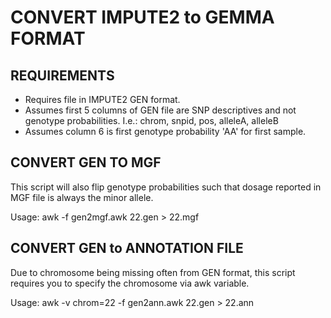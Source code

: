 # CONVERT IMPUTE2 to GEMMA FORMAT

## REQUIREMENTS

 * Requires file in IMPUTE2 GEN format.
 * Assumes first 5 columns of GEN file are SNP descriptives and not genotype probabilities.
   I.e.: chrom, snpid, pos, alleleA, alleleB
 * Assumes column 6 is first genotype probability 'AA' for first sample.

## CONVERT GEN TO MGF

   This script will also flip genotype probabilities such that dosage reported in MGF 
file is always the minor allele.

Usage:
    awk -f gen2mgf.awk 22.gen > 22.mgf

## CONVERT GEN to ANNOTATION FILE

   Due to chromosome being missing often from GEN format, this script requires you to
specify the chromosome via awk variable.

Usage:
    awk -v chrom=22 -f gen2ann.awk 22.gen > 22.ann